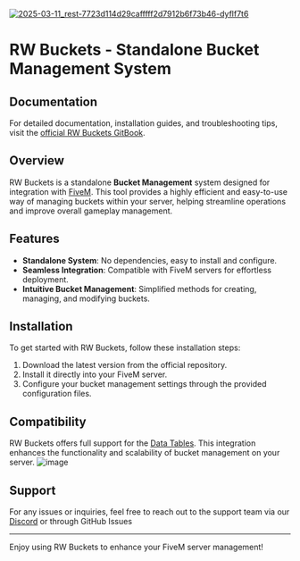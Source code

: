 
[![2025-03-11_rest-7723d114d29cafffff2d7912b6f73b46-dyflf7t6](https://github.com/user-attachments/assets/86d4e337-52f7-4759-8e0e-9a6d327a275e )](https://ko-fi.com/royalewind)

# RW Buckets - Standalone Bucket Management System


## Documentation

For detailed documentation, installation guides, and troubleshooting tips, visit the [official RW Buckets GitBook](https://docs.royalewind.com/rw_buckets).

## Overview

RW Buckets is a standalone **Bucket Management** system designed for integration with [FiveM](https://fivem.net/). This tool provides a highly efficient and easy-to-use way of managing buckets within your server, helping streamline operations and improve overall gameplay management.

## Features

- **Standalone System**: No dependencies, easy to install and configure.
- **Seamless Integration**: Compatible with FiveM servers for effortless deployment.
- **Intuitive Bucket Management**: Simplified methods for creating, managing, and modifying buckets.

## Installation

To get started with RW Buckets, follow these installation steps:

1. Download the latest version from the official repository.
2. Install it directly into your FiveM server.
3. Configure your bucket management settings through the provided configuration files.

## Compatibility

RW Buckets offers full support for the [Data Tables](https://infinity-pulse.tebex.io/package/6750416). This integration enhances the functionality and scalability of bucket management on your server.
![image](https://github.com/user-attachments/assets/0e51e444-6c64-4e69-85a2-a4bb7018b0b1)

## Support

For any issues or inquiries, feel free to reach out to the support team via our [Discord](https://discord.gg/T8b8q7ZN8b) or through GitHub Issues

---
Enjoy using RW Buckets to enhance your FiveM server management!
